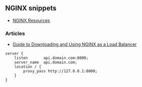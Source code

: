 ## NGINX snippets

- [NGINX Resources](https://github.com/fcambus/nginx-resources)

### Articles
- [Guide to Downloading and Using NGINX as a Load Balancer](https://medium.com/@jonathantan12/guide-to-downloading-and-using-nginx-as-a-load-balancer-cfb3bf5d6ab8)



```
server {
    listen       api.domain.com:8000;
    server_name  api.domain.com;
    location / {
        proxy_pass http://127.0.0.1:8000;
    }
}
```
